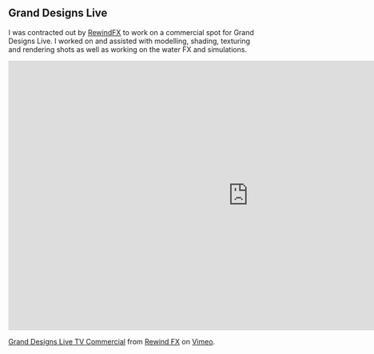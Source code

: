 ## Grand Designs Live

I was contracted out by [RewindFX](http://www.rewindfx.com) to work on 
a commercial spot for Grand Designs Live. I worked on and assisted with 
modelling, shading, texturing and rendering shots as well as working on 
the water FX and simulations.

<iframe src="https://player.vimeo.com/video/22563139?title=0&amp;byline=0&amp;portrait=0&amp;color=ff008c" width="960" height="540" frameborder="0" webkitallowfullscreen mozallowfullscreen allowfullscreen></iframe> <p><a href="http://vimeo.com/22563139">Grand Designs Live TV Commercial</a> from <a href="http://vimeo.com/rewindfx">Rewind FX</a> on <a href="https://vimeo.com">Vimeo</a>.</p>
